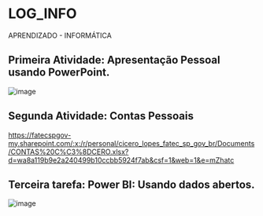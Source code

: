 # LOG_INFO
APRENDIZADO - INFORMÁTICA

## Primeira Atividade: Apresentação Pessoal usando PowerPoint. 
![image](https://github.com/user-attachments/assets/55edd754-e0c2-4e23-9353-285c9339afee)
## Segunda Atividade: Contas Pessoais
https://fatecspgov-my.sharepoint.com/:x:/r/personal/cicero_lopes_fatec_sp_gov_br/Documents/CONTAS%20C%C3%8DCERO.xlsx?d=wa8a119b9e2a240499b10ccbb5924f7ab&csf=1&web=1&e=mZhatc
## Terceira tarefa: Power BI: Usando dados abertos.
![image](https://github.com/user-attachments/assets/e2237eae-1c48-4252-9b3b-43b3e4962a68)



 
